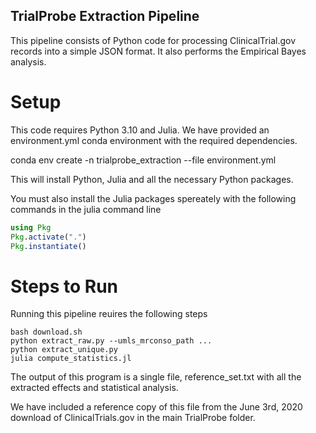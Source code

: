 ## TrialProbe Extraction Pipeline

This pipeline consists of Python code for processing ClinicalTrial.gov records into a simple JSON format.
It also performs the Empirical Bayes analysis.

# Setup

This code requires Python 3.10 and Julia. 
We have provided an environment.yml conda environment with the required dependencies.

conda env create -n trialprobe_extraction --file environment.yml

This will install Python, Julia and all the necessary Python packages.

You must also install the Julia packages spereately with the following commands in the julia command line

```julia
using Pkg
Pkg.activate(".")
Pkg.instantiate()
```

# Steps to Run

Running this pipeline reuires the following steps

```
bash download.sh
python extract_raw.py --umls_mrconso_path ...
python extract_unique.py
julia compute_statistics.jl
```

The output of this program is a single file, reference_set.txt with all the extracted effects and statistical analysis.

We have included a reference copy of this file from the June 3rd, 2020 download of ClinicalTrials.gov in the main TrialProbe folder.